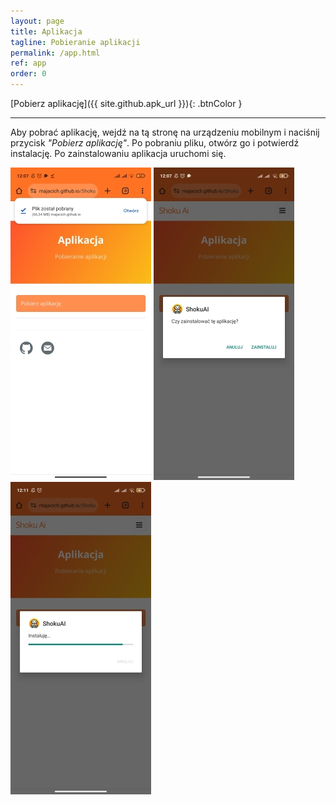 ```yaml
---
layout: page
title: Aplikacja
tagline: Pobieranie aplikacji
permalink: /app.html
ref: app
order: 0
---
```


[Pobierz aplikację]({{ site.github.apk_url }}){: .btnColor }

* * *

Aby pobrać aplikację, wejdź na tą stronę na urządzeniu mobilnym i naciśnij przycisk _"Pobierz aplikację"_. Po pobraniu pliku, otwórz go i potwierdź instalację. Po zainstalowaniu aplikacja uruchomi się.

![ss_pobrany](/assets/images/ss_pobrany.jpg)
![ss_czyzainstalowac](/assets/images/ss_czyzainstalowac.jpg)
![ss_instalowanie](/assets/images/ss_instalowanie.jpg)

